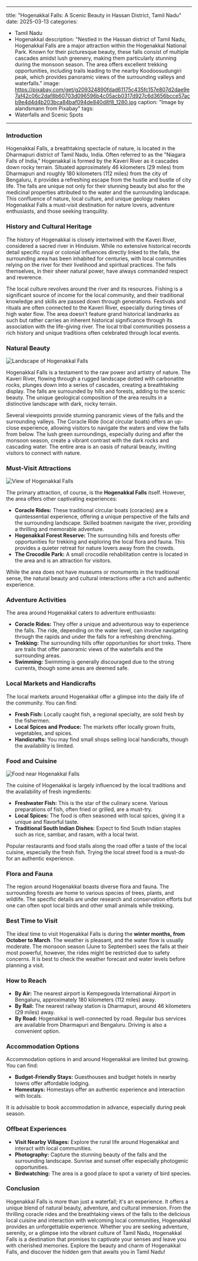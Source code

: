 
---
title: "Hogenakkal Falls: A Scenic Beauty in Hassan District, Tamil Nadu"
date: 2025-03-13
categories:
  - Tamil Nadu
  - Hogenakkal
description: "Nestled in the Hassan district of Tamil Nadu, Hogenakkal Falls are a major attraction within the Hogenakkal National Park. Known for their picturesque beauty, these falls consist of multiple cascades amidst lush greenery, making them particularly stunning during the monsoon season. The area offers excellent trekking opportunities, including trails leading to the nearby Koodoosudungiri peak, which provides panoramic views of the surrounding valleys and waterfalls."
image: https://pixabay.com/get/g209324890fdad61175c435fc157e807d2dae9e7af42c06c2daf8b60703d096596b4c05acb0317d927c6d3656bcce57acb9e4d4d4b203bca84baf094de840d8f8_1280.jpg
caption: "Image by alandsmann from Pixabay"
tags: 
  - Waterfalls and Scenic Spots
---


### **Introduction**

Hogenakkal Falls, a breathtaking spectacle of nature, is located in the Dharmapuri district of Tamil Nadu, India. Often referred to as the "Niagara Falls of India," Hogenakkal is formed by the Kaveri River as it cascades down rocky terrain. Situated approximately 46 kilometers (29 miles) from Dharmapuri and roughly 180 kilometers (112 miles) from the city of Bengaluru, it provides a refreshing escape from the hustle and bustle of city life. The falls are unique not only for their stunning beauty but also for the medicinal properties attributed to the water and the surrounding landscape. This confluence of nature, local culture, and unique geology makes Hogenakkal Falls a must-visit destination for nature lovers, adventure enthusiasts, and those seeking tranquility.

### **History and Cultural Heritage**

The history of Hogenakkal is closely intertwined with the Kaveri River, considered a sacred river in Hinduism. While no extensive historical records detail specific royal or colonial influences directly linked to the falls, the surrounding area has been inhabited for centuries, with local communities relying on the river for their livelihood and spiritual practices. The falls themselves, in their sheer natural power, have always commanded respect and reverence.

The local culture revolves around the river and its resources. Fishing is a significant source of income for the local community, and their traditional knowledge and skills are passed down through generations. Festivals and rituals are often connected to the Kaveri River, especially during times of high water flow. The area doesn't feature grand historical landmarks as such but rather carries an inherent historical significance through its association with the life-giving river. The local tribal communities possess a rich history and unique traditions often celebrated through local events.

### **Natural Beauty**

<img src="placeholder_image_hogenakkal_falls_landscape.jpg" alt="Landscape of Hogenakkal Falls" />

Hogenakkal Falls is a testament to the raw power and artistry of nature. The Kaveri River, flowing through a rugged landscape dotted with carbonatite rocks, plunges down into a series of cascades, creating a breathtaking display. The falls are surrounded by hills and forests, adding to the scenic beauty. The unique geological composition of the area results in a distinctive landscape with dark, rocky terrain.

Several viewpoints provide stunning panoramic views of the falls and the surrounding valleys. The Coracle Ride (local circular boats) offers an up-close experience, allowing visitors to navigate the waters and view the falls from below. The lush green surroundings, especially during and after the monsoon season, create a vibrant contrast with the dark rocks and cascading water. The entire area is an oasis of natural beauty, inviting visitors to connect with nature.

### **Must-Visit Attractions**

<img src="placeholder_image_hogenakkal_falls_view.jpg" alt="View of Hogenakkal Falls" />

The primary attraction, of course, is the **Hogenakkal Falls** itself. However, the area offers other captivating experiences:

*   **Coracle Rides:** These traditional circular boats (coracles) are a quintessential experience, offering a unique perspective of the falls and the surrounding landscape. Skilled boatmen navigate the river, providing a thrilling and memorable adventure.
*   **Hogenakkal Forest Reserve:** The surrounding hills and forests offer opportunities for trekking and exploring the local flora and fauna. This provides a quieter retreat for nature lovers away from the crowds.
*   **The Crocodile Park:** A small crocodile rehabilitation centre is located in the area and is an attraction for visitors.

While the area does not have museums or monuments in the traditional sense, the natural beauty and cultural interactions offer a rich and authentic experience.

### **Adventure Activities**

The area around Hogenakkal caters to adventure enthusiasts:

*   **Coracle Rides:** They offer a unique and adventurous way to experience the falls. The ride, depending on the water level, can involve navigating through the rapids and under the falls for a refreshing drenching.
*   **Trekking:** The surrounding hills offer opportunities for short treks. There are trails that offer panoramic views of the waterfalls and the surrounding areas.
*   **Swimming:** Swimming is generally discouraged due to the strong currents, though some areas are deemed safe.

### **Local Markets and Handicrafts**

The local markets around Hogenakkal offer a glimpse into the daily life of the community. You can find:

*   **Fresh Fish:** Locally caught fish, a regional specialty, are sold fresh by the fishermen.
*   **Local Spices and Produce:** The markets offer locally grown fruits, vegetables, and spices.
*   **Handicrafts:** You may find small shops selling local handicrafts, though the availability is limited.

### **Food and Cuisine**

<img src="placeholder_image_hogenakkal_falls_food.jpg" alt="Food near Hogenakkal Falls" />

The cuisine of Hogenakkal is largely influenced by the local traditions and the availability of fresh ingredients:

*   **Freshwater Fish:** This is the star of the culinary scene. Various preparations of fish, often fried or grilled, are a must-try.
*   **Local Spices:** The food is often seasoned with local spices, giving it a unique and flavorful taste.
*   **Traditional South Indian Dishes:** Expect to find South Indian staples such as rice, sambar, and rasam, with a local twist.

Popular restaurants and food stalls along the road offer a taste of the local cuisine, especially the fresh fish. Trying the local street food is a must-do for an authentic experience.

### **Flora and Fauna**

The region around Hogenakkal boasts diverse flora and fauna. The surrounding forests are home to various species of trees, plants, and wildlife. The specific details are under research and conservation efforts but one can often spot local birds and other small animals while trekking.

### **Best Time to Visit**

The ideal time to visit Hogenakkal Falls is during the **winter months, from October to March**. The weather is pleasant, and the water flow is usually moderate. The monsoon season (June to September) sees the falls at their most powerful, however, the rides might be restricted due to safety concerns. It is best to check the weather forecast and water levels before planning a visit.

### **How to Reach**

*   **By Air:** The nearest airport is Kempegowda International Airport in Bengaluru, approximately 180 kilometers (112 miles) away.
*   **By Rail:** The nearest railway station is Dharmapuri, around 46 kilometers (29 miles) away.
*   **By Road:** Hogenakkal is well-connected by road. Regular bus services are available from Dharmapuri and Bengaluru. Driving is also a convenient option.

### **Accommodation Options**

Accommodation options in and around Hogenakkal are limited but growing. You can find:

*   **Budget-Friendly Stays:** Guesthouses and budget hotels in nearby towns offer affordable lodging.
*   **Homestays:** Homestays offer an authentic experience and interaction with locals.

It is advisable to book accommodation in advance, especially during peak season.

### **Offbeat Experiences**

*   **Visit Nearby Villages:** Explore the rural life around Hogenakkal and interact with local communities.
*   **Photography:** Capture the stunning beauty of the falls and the surrounding landscape. Sunrise and sunset offer especially photogenic opportunities.
*   **Birdwatching:** The area is a good place to spot a variety of bird species.

### **Conclusion**

Hogenakkal Falls is more than just a waterfall; it's an experience. It offers a unique blend of natural beauty, adventure, and cultural immersion. From the thrilling coracle rides and the breathtaking views of the falls to the delicious local cuisine and interaction with welcoming local communities, Hogenakkal provides an unforgettable experience. Whether you are seeking adventure, serenity, or a glimpse into the vibrant culture of Tamil Nadu, Hogenakkal Falls is a destination that promises to captivate your senses and leave you with cherished memories. Explore the beauty and charm of Hogenakkal Falls, and discover the hidden gem that awaits you in Tamil Nadu!


